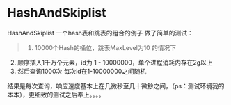 HashAndSkiplist
===============

HashAndSkiplist
一个hash表和跳表的组合的例子
做了简单的测试：
>1. 10000个Hash的桶位，跳表MaxLevel为10 的情况下
2. 顺序插入1千万个元素，id为 1 - 10000000，单个进程消耗内存在2g以上
3. 然后查询1000次 每次id在1-10000000之间随机

结果是每次查询，响应速度基本上在几微秒至几十微秒之间，（ps：测试环境我的本本），更细致的测试之后奉上。。。。
